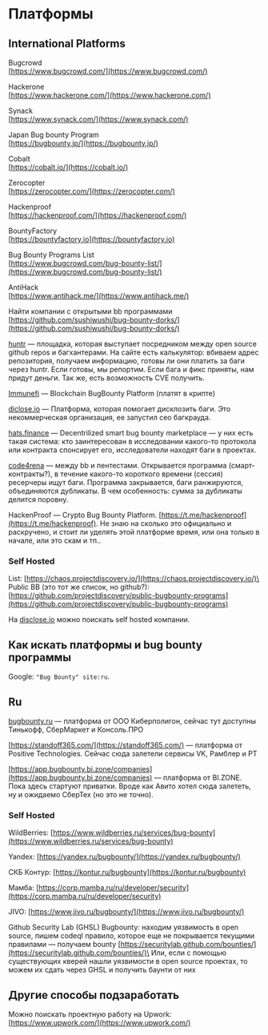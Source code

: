 # Платформы

## International Platforms

Bugcrowd\
[https://www.bugcrowd.com/](https://www.bugcrowd.com/)

Hackerone\
[https://www.hackerone.com/](https://www.hackerone.com/)

Synack\
[https://www.synack.com/](https://www.synack.com/)

Japan Bug bounty Program\
[https://bugbounty.jp/](https://bugbounty.jp/)

Cobalt\
[https://cobalt.io/](https://cobalt.io/)

Zerocopter\
[https://zerocopter.com/](https://zerocopter.com/)

Hackenproof\
[https://hackenproof.com/](https://hackenproof.com/)

BountyFactory\
[https://bountyfactory.io](https://bountyfactory.io)

Bug Bounty Programs List\
[https://www.bugcrowd.com/bug-bounty-list/](https://www.bugcrowd.com/bug-bounty-list/)

AntiHack\
[https://www.antihack.me/](https://www.antihack.me/)

Найти компании с открытыми bb программами\
[https://github.com/sushiwushi/bug-bounty-dorks/](https://github.com/sushiwushi/bug-bounty-dorks/)

[huntr](https://huntr.dev/) — площадка, которая выступает посредником между open source github repos и багхантерами. На сайте есть калькулятор: вбиваем адрес репозитория, получаем информацию, готовы ли они платить за баги через huntr. Если готовы, мы репортим. Если бага и фикс приняты, нам придут деньги. Так же, есть возможность CVE получить.

[Immunefi](https://immunefi.com/) — Blockchain BugBounty Platform (платят в крипте)

[diclose.io](https://disclose.io/) — Платформа, которая помогает дисклозить баги. Это некоммерческая организация, ее запустил сео багкрауда. &#x20;

[hats.finance](https://hats.finance/) — Decentrilized smart bug bounty marketplace — у них есть такая система: кто заинтересован в исследовании какого-то протокола или контракта спонсирует его, исследователи находят баги в проектах.

[code4rena](https://code4rena.com/) — между bb и пентестами. Открывается программа (смарт-контракты?), в течение какого-то короткого времени (сессия) ресерчеры ищут баги. Программа закрывается, баги ранжируются, объединяются дубликаты. В чем особенность: сумма за дубликаты делится поровну.

HackenProof — Crypto Bug Bounty Platform. [https://t.me/hackenproof](https://t.me/hackenproof). Не знаю на сколько это официально и раскручено, и стоит ли уделять этой платформе время, или она только в начале, или это скам и тп..

### Self Hosted

List: [https://chaos.projectdiscovery.io/](https://chaos.projectdiscovery.io/)\
Public BB (это тот же список, но github?): [https://github.com/projectdiscovery/public-bugbounty-programs](https://github.com/projectdiscovery/public-bugbounty-programs)

На [disclose.io](https://disclose.io) можно поискать self hosted компании.

## Как искать платформы и bug bounty программы

Google: `"Bug Bounty" site:ru`.

## Ru

[bugbounty.ru](https://bugbounty.ru) — платформа от ООО Киберполигон, сейчас тут доступны Тинькофф, СберМаркет и Консоль.ПРО

[https://standoff365.com/](https://standoff365.com/) — платформа от Positive Technologies. Сейчас сюда залетели сервисы VK, Рамблер и PT

[https://app.bugbounty.bi.zone/companies](https://app.bugbounty.bi.zone/companies) — платформа от BI.ZONE. Пока здесь стартуют приватки. Вроде как Авито хотел сюда залететь, ну и ожидаемо СберТех (но это не точно).

### Self Hosted

WildBerries: [https://www.wildberries.ru/services/bug-bounty](https://www.wildberries.ru/services/bug-bounty)

Yandex: [https://yandex.ru/bugbounty/](https://yandex.ru/bugbounty/)

СКБ Контур: [https://kontur.ru/bugbounty](https://kontur.ru/bugbounty)

Мамба: [https://corp.mamba.ru/ru/developer/security](https://corp.mamba.ru/ru/developer/security)

JIVO: [https://www.jivo.ru/bugbounty/](https://www.jivo.ru/bugbounty/)

Github Security Lab (GHSL) Bugbounty: находим уязвимость в open source, пишем codeql правило, которое еще не покрывается текущими правилами — получаем bounty [https://securitylab.github.com/bounties/](https://securitylab.github.com/bounties/)\
Или, если с помощью существующих кверей нашли уязвимости в open source проектах, то можем их сдать через GHSL и получить баунти от них

## Другие способы подзаработать

Можно поискать проектную работу на Upwork: [https://www.upwork.com/](https://www.upwork.com/)
